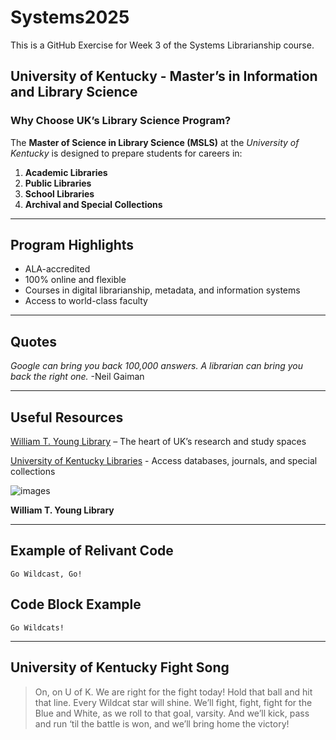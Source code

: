 # Systems2025
This is a GitHub Exercise for Week 3 of the Systems Librarianship course.
## University of Kentucky - Master’s in Information and Library Science
### Why Choose UK’s Library Science Program?
The **Master of Science in Library Science (MSLS)** at the *University of Kentucky* is designed to prepare students for careers in:
1. **Academic Libraries**
2. **Public Libraries**
3. **School Libraries**
4. **Archival and Special Collections**
---
## Program Highlights
- ALA-accredited
- 100% online and flexible
- Courses in digital librarianship, metadata, and information systems
- Access to world-class faculty
---
## Quotes
*Google can bring you back 100,000 answers. A librarian can bring you back the right one.*
-Neil Gaiman

---
## Useful Resources
[William T. Young Library](https://libraries.uky.edu/locations/william-t-young-library/ "William T. Young Library Repo") – The heart of UK’s research and study spaces

[University of Kentucky Libraries](https://libraries.uky.edu/ "University of Kentucky Libraries Repo") - Access databases, journals, and special collections

![images](https://github.com/user-attachments/assets/c2cfedb4-9335-497a-98d0-21555007270d)

**William T. Young Library**

---
## Example of Relivant Code
`Go Wildcast, Go!`

## Code Block Example
```    
Go Wildcats!
```    

---

## University of Kentucky Fight Song
> On, on U of K. We are right for the fight today!
Hold that ball and hit that line. Every Wildcat star will shine.
We’ll fight, fight, fight for the Blue and White, as we roll to that goal, varsity.
And we’ll kick, pass and run ‘til the battle is won, and we’ll bring home the victory!
